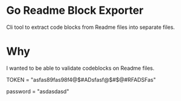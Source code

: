 # Go Readme Block Exporter
Cli tool to extract code blocks from Readme files into separate files.

# Why
I wanted to be able to validate codeblocks on Readme files.


TOKEN = "asfas89fas98f4@$#ADsfasf@$#$@#RFADSFas"

password = "asdasdasd"
